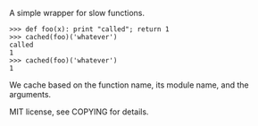 A simple wrapper for slow functions.

    >>> def foo(x): print "called"; return 1
    >>> cached(foo)('whatever')
    called
    1
    >>> cached(foo)('whatever')
    1

We cache based on the function name, its module name, and the
arguments.

MIT license, see COPYING for details.
